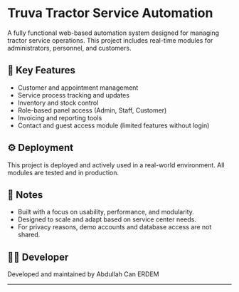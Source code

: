 # Truva Tractor Service Automation

A fully functional web-based automation system designed for managing tractor service operations. This project includes real-time modules for administrators, personnel, and customers.

## 🎯 Key Features
- Customer and appointment management
- Service process tracking and updates
- Inventory and stock control
- Role-based panel access (Admin, Staff, Customer)
- Invoicing and reporting tools
- Contact and guest access module (limited features without login)

## ⚙️ Deployment
This project is deployed and actively used in a real-world environment. All modules are tested and in production.

## 📌 Notes
- Built with a focus on usability, performance, and modularity.
- Designed to scale and adapt based on service center needs.
- For privacy reasons, demo accounts and database access are not shared.

## 👨‍💻 Developer
Developed and maintained by Abdullah Can ERDEM

---
